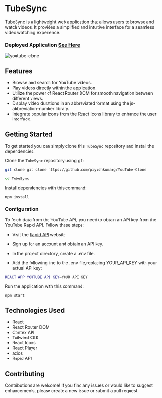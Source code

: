 # TubeSync

TubeSync is a lightweight web application that allows users to browse and watch videos. It provides a simplified and intuitive interface for a seamless video watching experience.

### Deployed Application [See Here](https://youtube-piy.netlify.app/)

![youtube-clone](https://github.com/piyushkumarg/YouTube-Clone/assets/83285872/49cebb77-6052-478a-b521-c63fd02d5bec)

## Features

- Browse and search for YouTube videos.
- Play videos directly within the application.
- Utilize the power of React Router DOM for smooth navigation between different views.
- Display video durations in an abbreviated format using the js-abbreviation-number library.
- Integrate popular icons from the React Icons library to enhance the user interface.

## Getting Started
To get started  you can simply clone this `TubeSync` repository and install the dependencies.

Clone the `TubeSync` repository using git:

```bash
git clone git clone https://github.com/piyushkumarg/YouTube-Clone

cd TubeSync
```

Install dependencies with this command:
```bash
npm install
```
### Configuration
To fetch data from the YouTube API, you need to obtain an API key from the YouTube Rapid API. Follow these steps:

- Visit the  [Rapid API](https://rapidapi.com/) website

- Sign up for an account and obtain an API key.

- In the project directory, create a .env file.

- Add the following line to the .env file,replacing YOUR_API_KEY with your actual API key:

```bash
REACT_APP_YOUTUBE_API_KEY=YOUR_API_KEY
```

Run the application with this command:
```bash
npm start
```
## Technologies Used

* React
* React Router DOM
* Contex API
* Tailwind CSS
* React Icons
* React Player
* axios
* Rapid API

## Contributing
Contributions are welcome! If you find any issues or would like to suggest enhancements, please create a new issue or submit a pull request.
